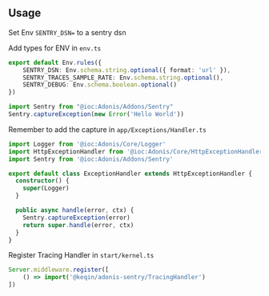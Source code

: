 ## Usage

Set Env `SENTRY_DSN=` to a sentry dsn

Add types for ENV in `env.ts`

```typescript
export default Env.rules({
    SENTRY_DSN: Env.schema.string.optional({ format: 'url' }),
    SENTRY_TRACES_SAMPLE_RATE: Env.schema.string.optional(),
    SENTRY_DEBUG: Env.schema.boolean.optional()
})
```

```ts
import Sentry from "@ioc:Adonis/Addons/Sentry"
Sentry.captureException(new Error('Hello World'))
```

Remember to add the capture in `app/Exceptions/Handler.ts`
```ts
import Logger from '@ioc:Adonis/Core/Logger'
import HttpExceptionHandler from '@ioc:Adonis/Core/HttpExceptionHandler'
import Sentry from '@ioc:Adonis/Addons/Sentry'

export default class ExceptionHandler extends HttpExceptionHandler {
  constructor() {
    super(Logger)
  }

  public async handle(error, ctx) {
    Sentry.captureException(error)
    return super.handle(error, ctx)
  }
}
```

Register Tracing Handler in `start/kernel.ts`
```typescript
Server.middleware.register([
    () => import('@keqin/adonis-sentry/TracingHandler')
])
```
